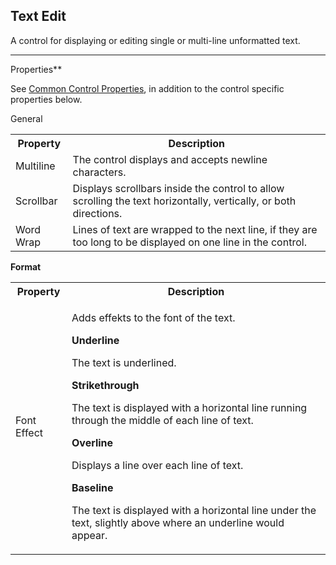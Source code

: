 ## Text Edit

A control for displaying or editing single or multi-line unformatted text.

**** **

Properties**

See [Common Control Properties](../common-control-properties.md), in addition to the control specific properties below.

General

<table style="WIDTH: 100%">

<tbody>

<tr>

<th>Property</th>

<th>Description</th>

</tr>

<tr>

<td>Multiline</td>

<td>The control displays and accepts newline characters.</td>

</tr>

<tr>

<td>Scrollbar</td>

<td>Displays scrollbars inside the control to allow scrolling the text horizontally, vertically, or both directions.</td>

</tr>

<tr>

<td>Word Wrap</td>

<td>Lines of text are wrapped to the next line, if they are too long to be displayed on one line in the control.</td>

</tr>

</tbody>

</table>

**Format**

<table style="WIDTH: 100%">

<tbody>

<tr>

<th>Property</th>

<th>Description</th>

</tr>

<tr>

<td>Font Effect</td>

<td>

Adds effekts to the font of the text.

**Underline**

The text is underlined.

**Strikethrough**

The text is displayed with a horizontal line running through the middle of each line of text.

**Overline**

Displays a line over each line of text.

**Baseline**

The text is displayed with a horizontal line under the text, slightly above where an underline would appear.

</td>

</tr>

</tbody>

</table>